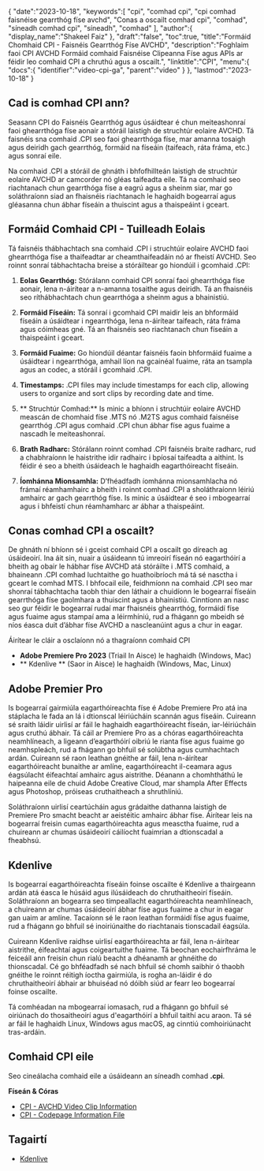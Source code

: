 {
   "date":"2023-10-18",
   "keywords":[
"cpi",
"comhad cpi",
"cpi comhad faisnéise gearrthóg físe avchd",
"Conas a oscailt comhad cpi",
"comhad",
"síneadh comhad cpi",
"síneadh",
"comhad"
],
   "author":{
      "display_name":"Shakeel Faiz"
},
   "draft":"false",
   "toc":true,
   "title":"Formáid Chomhaid CPI - Faisnéis Gearrthóg Físe AVCHD",
   "description":"Foghlaim faoi CPI AVCHD Formáid comhaid Faisnéise Clipeanna Físe agus APIs ar féidir leo comhaid CPI a chruthú agus a oscailt.",
   "linktitle":"CPI",
   "menu":{
      "docs":{
         "identifier":"video-cpi-ga",
         "parent":"video"
}
},
   "lastmod":"2023-10-18"
}

## Cad is comhad CPI ann?

Seasann CPI do Faisnéis Gearrthóg agus úsáidtear é chun meiteashonraí faoi ghearrthóga físe aonair a stóráil laistigh de struchtúr eolaire AVCHD. Tá faisnéis sna comhaid .CPI seo faoi ghearrthóga físe, mar amanna tosaigh agus deiridh gach gearrthóg, formáid na físeáin (taifeach, ráta fráma, etc.) agus sonraí eile.

Na comhaid .CPI a stóráil de ghnáth i bhfofhillteán laistigh de struchtúr eolaire AVCHD ar camcorder nó gléas taifeadta eile. Tá na comhaid seo riachtanach chun gearrthóga físe a eagrú agus a sheinm siar, mar go soláthraíonn siad an fhaisnéis riachtanach le haghaidh bogearraí agus gléasanna chun ábhar físeáin a thuiscint agus a thaispeáint i gceart.

## Formáid Comhaid CPI - Tuilleadh Eolais

Tá faisnéis thábhachtach sna comhaid .CPI i struchtúir eolaire AVCHD faoi ghearrthóga físe a thaifeadtar ar cheamthaifeadáin nó ar fheistí AVCHD. Seo roinnt sonraí tábhachtacha breise a stóráiltear go hiondúil i gcomhaid .CPI:

1.  **Eolas Gearrthóg:** Stórálann comhaid CPI sonraí faoi ghearrthóga físe aonair, lena n-áirítear a n-amanna tosaithe agus deiridh. Tá an fhaisnéis seo ríthábhachtach chun gearrthóga a sheinm agus a bhainistiú.
    
2.  **Formáid Físeáin:** Tá sonraí i gcomhaid CPI maidir leis an bhformáid físeáin a úsáidtear i ngearrthóga, lena n-áirítear taifeach, ráta fráma agus cóimheas gné. Tá an fhaisnéis seo riachtanach chun físeáin a thaispeáint i gceart.
    
3.  **Formáid Fuaime:** Go hiondúil déantar faisnéis faoin bhformáid fuaime a úsáidtear i ngearrthóga, amhail líon na gcainéal fuaime, ráta an tsampla agus an codec, a stóráil i gcomhaid .CPI.
    
4.  **Timestamps:** .CPI files may include timestamps for each clip, allowing users to organize and sort clips by recording date and time.
    
5.  ** Struchtúr Comhad:** Is minic a bhíonn i struchtúir eolaire AVCHD meascán de chomhaid físe .MTS nó .M2TS agus comhaid faisnéise gearrthóg .CPI agus comhaid .CPI chun ábhar físe agus fuaime a nascadh le meiteashonraí.
    
6.  **Brath Radharc:** Stórálann roinnt comhad .CPI faisnéis braite radharc, rud a chabhraíonn le haistrithe idir radhairc i bpíosaí taifeadta a aithint. Is féidir é seo a bheith úsáideach le haghaidh eagarthóireacht físeáin.
    
7.  **Íomhánna Mionsamhla:** D’fhéadfadh íomhánna mionsamhlacha nó frámaí réamhamhairc a bheith i roinnt comhad .CPI a sholáthraíonn léiriú amhairc ar gach gearrthóg físe. Is minic a úsáidtear é seo i mbogearraí agus i bhfeistí chun réamhamharc ar ábhar a thaispeáint.
    
## Conas comhad CPI a oscailt?

De ghnáth ní bhíonn sé i gceist comhaid CPI a oscailt go díreach ag úsáideoirí. Ina áit sin, nuair a úsáideann tú imreoirí físeán nó eagarthóirí a bheith ag obair le hábhar físe AVCHD atá stóráilte i .MTS comhaid, a bhaineann .CPI comhad luchtaithe go huathoibríoch má tá sé nasctha i gceart le comhad MTS. I bhfocail eile, feidhmíonn na comhaid .CPI seo mar shonraí tábhachtacha taobh thiar den láthair a chuidíonn le bogearraí físeáin gearrthóga físe gaolmhara a thuiscint agus a bhainistiú. Cinntíonn an nasc seo gur féidir le bogearraí rudaí mar fhaisnéis ghearrthóg, formáidí físe agus fuaime agus stampaí ama a léirmhíniú, rud a fhágann go mbeidh sé níos éasca duit d’ábhar físe AVCHD a nascleanúint agus a chur in eagar.

Áirítear le cláir a osclaíonn nó a thagraíonn comhaid CPI

- **Adobe Premiere Pro 2023** (Triail In Aisce) le haghaidh (Windows, Mac)
- ** Kdenlive ** (Saor in Aisce) le haghaidh (Windows, Mac, Linux)

## Adobe Premier Pro

Is bogearraí gairmiúla eagarthóireachta físe é Adobe Premiere Pro atá ina stáplacha le fada an lá i dtionscal léiriúcháin scannán agus físeáin. Cuireann sé sraith láidir uirlisí ar fáil le haghaidh eagarthóireacht físeán, iar-léiriúcháin agus cruthú ábhair. Tá cáil ar Premiere Pro as a chóras eagarthóireachta neamhlíneach, a ligeann d’eagarthóirí oibriú le rianta físe agus fuaime go neamhspleách, rud a fhágann go bhfuil sé solúbtha agus cumhachtach ardán. Cuireann sé raon leathan gnéithe ar fáil, lena n-áirítear eagarthóireacht bunaithe ar amlíne, eagarthóireacht il-ceamara agus éagsúlacht éifeachtaí amhairc agus aistrithe. Déanann a chomhtháthú le haipeanna eile de chuid Adobe Creative Cloud, mar shampla After Effects agus Photoshop, próiseas cruthaitheach a shruthlíniú.

Soláthraíonn uirlisí ceartúcháin agus grádaithe dathanna laistigh de Premiere Pro smacht beacht ar aeistéitic amhairc ábhar físe. Áirítear leis na bogearraí freisin cumas eagarthóireachta agus measctha fuaime, rud a chuireann ar chumas úsáideoirí cáilíocht fuaimrian a dtionscadal a fheabhsú.

## Kdenlive

Is bogearraí eagarthóireachta físeáin foinse oscailte é Kdenlive a thairgeann ardán atá éasca le húsáid agus ilúsáideach do chruthaitheoirí físeáin. Soláthraíonn an bogearra seo timpeallacht eagarthóireachta neamhlíneach, a chuireann ar chumas úsáideoirí ábhar físe agus fuaime a chur in eagar gan uaim ar amlíne. Tacaíonn sé le raon leathan formáidí físe agus fuaime, rud a fhágann go bhfuil sé inoiriúnaithe do riachtanais tionscadail éagsúla.

Cuireann Kdenlive raidhse uirlisí eagarthóireachta ar fáil, lena n-áirítear aistrithe, éifeachtaí agus coigeartuithe fuaime. Tá beochan eochairfhráma le feiceáil ann freisin chun rialú beacht a dhéanamh ar ghnéithe do thionscadal. Cé go bhféadfadh sé nach bhfuil sé chomh saibhir ó thaobh gnéithe le roinnt réitigh íoctha gairmiúla, is rogha an-láidir é do chruthaitheoirí ábhair ar bhuiséad nó dóibh siúd ar fearr leo bogearraí foinse oscailte.

Tá comhéadan na mbogearraí iomasach, rud a fhágann go bhfuil sé oiriúnach do thosaitheoirí agus d'eagarthóirí a bhfuil taithí acu araon. Tá sé ar fáil le haghaidh Linux, Windows agus macOS, ag cinntiú comhoiriúnacht tras-ardáin.

## Comhaid CPI eile

Seo cineálacha comhaid eile a úsáideann an síneadh comhad **.cpi**.

**Físeán & Córas**
- [CPI - AVCHD Video Clip Information](/video/cpi/)
- [CPI - Codepage Information File](/system/cpi/)

## Tagairtí
* [Kdenlive]( https://ga.wikipedia.org/wiki/Kdenlive)


